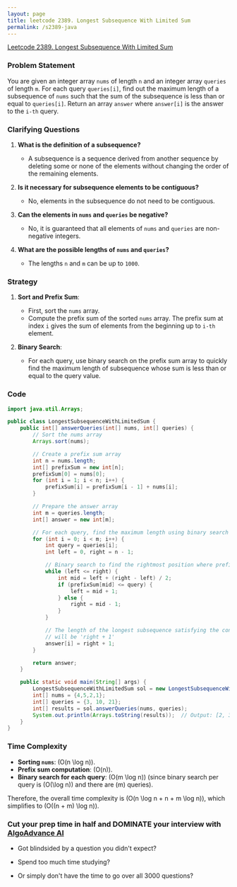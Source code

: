 ```yaml
---
layout: page
title: leetcode 2389. Longest Subsequence With Limited Sum
permalink: /s2389-java
---
```

[Leetcode 2389. Longest Subsequence With Limited Sum](https://algoadvance.github.io/algoadvance/l2389)
### Problem Statement

You are given an integer array `nums` of length `n` and an integer array `queries` of length `m`. For each query `queries[i]`, find out the maximum length of a subsequence of `nums` such that the sum of the subsequence is less than or equal to `queries[i]`. Return an array `answer` where `answer[i]` is the answer to the `i-th` query.

### Clarifying Questions

1. **What is the definition of a subsequence?**
   - A subsequence is a sequence derived from another sequence by deleting some or none of the elements without changing the order of the remaining elements.

2. **Is it necessary for subsequence elements to be contiguous?**
   - No, elements in the subsequence do not need to be contiguous.

3. **Can the elements in `nums` and `queries` be negative?**
   - No, it is guaranteed that all elements of `nums` and `queries` are non-negative integers.

4. **What are the possible lengths of `nums` and `queries`?**
   - The lengths `n` and `m` can be up to `1000`.

### Strategy

1. **Sort and Prefix Sum**:
   - First, sort the `nums` array.
   - Compute the prefix sum of the sorted `nums` array. The prefix sum at index `i` gives the sum of elements from the beginning up to `i-th` element.
   
2. **Binary Search**:
   - For each query, use binary search on the prefix sum array to quickly find the maximum length of subsequence whose sum is less than or equal to the query value.

### Code

```java
import java.util.Arrays;

public class LongestSubsequenceWithLimitedSum {
    public int[] answerQueries(int[] nums, int[] queries) {
        // Sort the nums array
        Arrays.sort(nums);

        // Create a prefix sum array
        int n = nums.length;
        int[] prefixSum = new int[n];
        prefixSum[0] = nums[0];
        for (int i = 1; i < n; i++) {
            prefixSum[i] = prefixSum[i - 1] + nums[i];
        }

        // Prepare the answer array
        int m = queries.length;
        int[] answer = new int[m];

        // For each query, find the maximum length using binary search
        for (int i = 0; i < m; i++) {
            int query = queries[i];
            int left = 0, right = n - 1;

            // Binary search to find the rightmost position where prefix sum is <= query
            while (left <= right) {
                int mid = left + (right - left) / 2;
                if (prefixSum[mid] <= query) {
                    left = mid + 1;
                } else {
                    right = mid - 1;
                }
            }

            // The length of the longest subsequence satisfying the condition
            // will be 'right + 1'
            answer[i] = right + 1;
        }

        return answer;
    }

    public static void main(String[] args) {
        LongestSubsequenceWithLimitedSum sol = new LongestSubsequenceWithLimitedSum();
        int[] nums = {4,5,2,1};
        int[] queries = {3, 10, 21};
        int[] results = sol.answerQueries(nums, queries);
        System.out.println(Arrays.toString(results));  // Output: [2, 3, 4]
    }
}
```

### Time Complexity

- **Sorting `nums`**: \(O(n \log n)\).
- **Prefix sum computation**: \(O(n)\).
- **Binary search for each query**: \(O(m \log n)\) (since binary search per query is \(O(\log n)\) and there are \(m\) queries).

Therefore, the overall time complexity is \(O(n \log n + n + m \log n)\), which simplifies to \(O((n + m) \log n)\).


### Cut your prep time in half and DOMINATE your interview with [AlgoAdvance AI](https://algoAdvance.com)

- Got blindsided by a question you didn't expect?

- Spend too much time studying?

- Or simply don't have the time to go over all 3000 questions?

